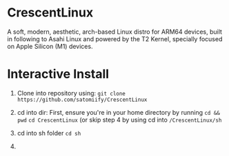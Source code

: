 # CrescentLinux
A soft, modern, aesthetic, arch-based Linux distro for ARM64 devices, built in following to Asahi Linux and powered by the T2 Kernel, specially focused on Apple Silicon (M1) devices.

# Interactive Install
1. Clone into repository using:
```git clone https://github.com/satomiify/CrescentLinux```

3. cd into dir:
First, ensure you're in your home directory by running ```cd && pwd```
```cd CrescentLinux``` (or skip step 4 by using cd into ```/CrescentLinux/sh```

5. cd into sh folder
```cd sh```

6. 
